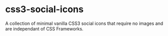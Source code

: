 css3-social-icons
=================

A collection of minimal vanilla CSS3 social icons that require no images and are independant of CSS Frameworks.
